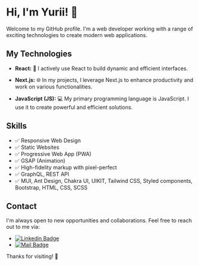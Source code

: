# Hi, I'm Yurii! 👋

Welcome to my GitHub profile. I'm a web developer working with a range of exciting technologies to create modern web applications.

## My Technologies

- **React:** 🚀 I actively use React to build dynamic and efficient interfaces.

- **Next.js:** 🌐 In my projects, I leverage Next.js to enhance productivity and work on various functionalities.

- **JavaScript (JS):** 💻 My primary programming language is JavaScript. I use it to create powerful and efficient solutions.

## Skills

- ✅ Responsive Web Design
- ✅ Static Websites
- ✅ Progressive Web App (PWA)
- ✅ GSAP (Animation)
- ✅ High-fidelity markup with pixel-perfect
- ✅ GraphQL, REST API
- ✅ MUI, Ant Design, Chakra UI, UIKIT, Tailwind CSS, Styled components, Bootstrap, HTML, CSS, SCSS



## Contact

I'm always open to new opportunities and collaborations. Feel free to reach out to me via:
- [![Linkedin Badge](https://img.shields.io/badge/-Yurii-0e76a8?style=flat&labelColor=0e76a8&logo=linkedin&logoColor=white)](https://www.linkedin.com/in/yurii-vasiuk/)
- [![Mail Badge](https://img.shields.io/badge/-Yurii-c0392b?style=flat&labelColor=c0392b&logo=gmail&logoColor=white)](mailto:yurec133@gmail.com)

Thanks for visiting! 🚀

